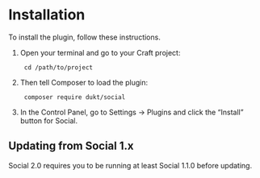 # Installation

To install the plugin, follow these instructions.

1. Open your terminal and go to your Craft project:

        cd /path/to/project

2. Then tell Composer to load the plugin:

        composer require dukt/social

3. In the Control Panel, go to Settings → Plugins and click the “Install” button for Social.

## Updating from Social 1.x

Social 2.0 requires you to be running at least Social 1.1.0 before updating.